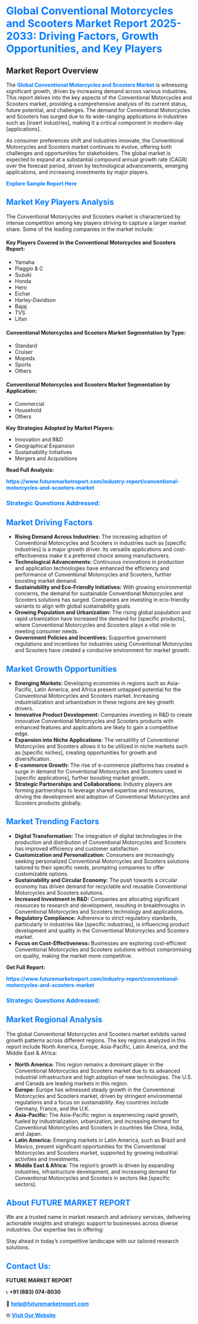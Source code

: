 <h1 style="color: #007BFF;">Global Conventional Motorcycles and Scooters Market Report 2025-2033: Driving Factors, Growth Opportunities, and Key Players</h1>

<section id="overview">
<h2>Market Report Overview</h2>
<p>The <a href="https://www.futuremarketreport.com/industry-report/conventional-motorcycles-and-scooters-market" style="color: #007BFF; text-decoration: none;"><strong>Global Conventional Motorcycles and Scooters Market</strong></a> is witnessing significant growth, driven by increasing demand across various industries. This report delves into the key aspects of the Conventional Motorcycles and Scooters market, providing a comprehensive analysis of its current status, future potential, and challenges. The demand for Conventional Motorcycles and Scooters has surged due to its wide-ranging applications in industries such as [insert industries], making it a critical component in modern-day [applications].</p>
<p>As consumer preferences shift and industries innovate, the Conventional Motorcycles and Scooters market continues to evolve, offering both challenges and opportunities for stakeholders. The global market is expected to expand at a substantial compound annual growth rate (CAGR) over the forecast period, driven by technological advancements, emerging applications, and increasing investments by major players.</p>
</section>

<section id="overview">
<p><a href="https://www.futuremarketreport.com/request-sample/reportId=54314" style="color: #007BFF; text-decoration: none;"><strong>Explore Sample Report Here</strong></a></p>
</section>

<section id="key-players">
<h2 style="color: #007BFF;">Market Key Players Analysis</h2>
<p>The Conventional Motorcycles and Scooters market is characterized by intense competition among key players striving to capture a larger market share. Some of the leading companies in the market include:</p>
<h4>Key Players Covered in the Conventional Motorcycles and Scooters Report:</h4>
<ul><li>Yamaha</li><li>Piaggio &amp; C</li><li>Suzuki</li><li>Honda</li><li>Hero</li><li>Eicher</li><li>Harley-Davidson</li><li>Bajaj</li><li>TVS</li><li>Lifan</li></ul>
<h4>Conventional Motorcycles and Scooters Market Segmentation by Type:</h4>
<ul><li>Standard</li><li>Cruiser</li><li>Mopeds</li><li>Sports</li><li>Others</li></ul>

<h4>Conventional Motorcycles and Scooters Market Segmentation by Application:</h4>
<ul><li>Commercial</li><li>Household</li><li>Others</li></ul>
<p><strong>Key Strategies Adopted by Market Players:</strong></p>
<ul>
<li>Innovation and R&D</li>
<li>Geographical Expansion</li>
<li>Sustainability Initiatives</li>
<li>Mergers and Acquisitions</li>
</ul>
</section>

<section>
<p><strong>Read Full Analysis: </strong></p><a href="https://www.futuremarketreport.com/industry-report/conventional-motorcycles-and-scooters-market" style="color: #007BFF; text-decoration: none;"><strong>https://www.futuremarketreport.com/industry-report/conventional-motorcycles-and-scooters-market</strong></a>
<h3 style="color: #007BFF;">Strategic Questions Addressed:</h3>
</section>

<section id="driving-factors">
<h2 style="color: #007BFF;">Market Driving Factors</h2>
<ul>
<li><strong>Rising Demand Across Industries:</strong> The increasing adoption of Conventional Motorcycles and Scooters in industries such as [specific industries] is a major growth driver. Its versatile applications and cost-effectiveness make it a preferred choice among manufacturers.</li>
<li><strong>Technological Advancements:</strong> Continuous innovations in production and application technologies have enhanced the efficiency and performance of Conventional Motorcycles and Scooters, further boosting market demand.</li>
<li><strong>Sustainability and Eco-Friendly Initiatives:</strong> With growing environmental concerns, the demand for sustainable Conventional Motorcycles and Scooters solutions has surged. Companies are investing in eco-friendly variants to align with global sustainability goals.</li>
<li><strong>Growing Population and Urbanization:</strong> The rising global population and rapid urbanization have increased the demand for [specific products], where Conventional Motorcycles and Scooters plays a vital role in meeting consumer needs.</li>
<li><strong>Government Policies and Incentives:</strong> Supportive government regulations and incentives for industries using Conventional Motorcycles and Scooters have created a conducive environment for market growth.</li>
</ul>
</section>

<section id="growth-opportunities">
<h2 style="color: #007BFF;">Market Growth Opportunities</h2>
<ul>
<li><strong>Emerging Markets:</strong> Developing economies in regions such as Asia-Pacific, Latin America, and Africa present untapped potential for the Conventional Motorcycles and Scooters market. Increasing industrialization and urbanization in these regions are key growth drivers.</li>
<li><strong>Innovative Product Development:</strong> Companies investing in R&D to create innovative Conventional Motorcycles and Scooters products with enhanced features and applications are likely to gain a competitive edge.</li>
<li><strong>Expansion into Niche Applications:</strong> The versatility of Conventional Motorcycles and Scooters allows it to be utilized in niche markets such as [specific niches], creating opportunities for growth and diversification.</li>
<li><strong>E-commerce Growth:</strong> The rise of e-commerce platforms has created a surge in demand for Conventional Motorcycles and Scooters used in [specific applications], further boosting market growth.</li>
<li><strong>Strategic Partnerships and Collaborations:</strong> Industry players are forming partnerships to leverage shared expertise and resources, driving the development and adoption of Conventional Motorcycles and Scooters products globally.</li>
</ul>
</section>

<section id="trending-factors">
<h2 style="color: #007BFF;">Market Trending Factors</h2>
<ul>
<li><strong>Digital Transformation:</strong> The integration of digital technologies in the production and distribution of Conventional Motorcycles and Scooters has improved efficiency and customer satisfaction.</li>
<li><strong>Customization and Personalization:</strong> Consumers are increasingly seeking personalized Conventional Motorcycles and Scooters solutions tailored to their specific needs, prompting companies to offer customizable options.</li>
<li><strong>Sustainability and Circular Economy:</strong> The push towards a circular economy has driven demand for recyclable and reusable Conventional Motorcycles and Scooters solutions.</li>
<li><strong>Increased Investment in R&D:</strong> Companies are allocating significant resources to research and development, resulting in breakthroughs in Conventional Motorcycles and Scooters technology and applications.</li>
<li><strong>Regulatory Compliance:</strong> Adherence to strict regulatory standards, particularly in industries like [specific industries], is influencing product development and quality in the Conventional Motorcycles and Scooters market.</li>
<li><strong>Focus on Cost-Effectiveness:</strong> Businesses are exploring cost-efficient Conventional Motorcycles and Scooters solutions without compromising on quality, making the market more competitive.</li>
</ul>
</section>

<section>
<p><strong>Get Full Report: </strong></p><a href="https://www.futuremarketreport.com/industry-report/conventional-motorcycles-and-scooters-market" style="color: #007BFF; text-decoration: none;"><strong>https://www.futuremarketreport.com/industry-report/conventional-motorcycles-and-scooters-market</strong></a>
<h3 style="color: #007BFF;">Strategic Questions Addressed:</h3>
</section>


<section id="regional-analysis">
<h2 style="color: #007BFF;">Market Regional Analysis</h2>
<p>The global Conventional Motorcycles and Scooters market exhibits varied growth patterns across different regions. The key regions analyzed in this report include North America, Europe, Asia-Pacific, Latin America, and the Middle East & Africa:</p>
<ul>
<li><strong>North America:</strong> This region remains a dominant player in the Conventional Motorcycles and Scooters market due to its advanced industrial infrastructure and high adoption of new technologies. The U.S. and Canada are leading markets in this region.</li>
<li><strong>Europe:</strong> Europe has witnessed steady growth in the Conventional Motorcycles and Scooters market, driven by stringent environmental regulations and a focus on sustainability. Key countries include Germany, France, and the U.K.</li>
<li><strong>Asia-Pacific:</strong> The Asia-Pacific region is experiencing rapid growth, fueled by industrialization, urbanization, and increasing demand for Conventional Motorcycles and Scooters in countries like China, India, and Japan.</li>
<li><strong>Latin America:</strong> Emerging markets in Latin America, such as Brazil and Mexico, present significant opportunities for the Conventional Motorcycles and Scooters market, supported by growing industrial activities and investments.</li>
<li><strong>Middle East & Africa:</strong> The region’s growth is driven by expanding industries, infrastructure development, and increasing demand for Conventional Motorcycles and Scooters in sectors like [specific sectors].</li>
</ul>
</section>

<footer>
<h2 style="color: #007BFF;">About FUTURE MARKET REPORT</h2>
<p>We are a trusted name in market research and advisory services, delivering actionable insights and strategic support to businesses across diverse industries. Our expertise lies in offering:</p>

<p>Stay ahead in today’s competitive landscape with our tailored research solutions.</p>

<h2 style="color: #007BFF;">Contact Us:</h2>
<p><strong>FUTURE MARKET REPORT</strong></p>
<p>📞 <strong>+91 (883) 074-8030</strong></p>
<p>📧 <strong><a href="mailto:help@futuremarketreport.com" style="color: #007BFF;">help@futuremarketreport.com</a></strong></p>
<p>🌐 <strong><a href="https://www.futuremarketreport.com/" style="color: #007BFF;">Visit Our Website</a></strong></p>
</footer>